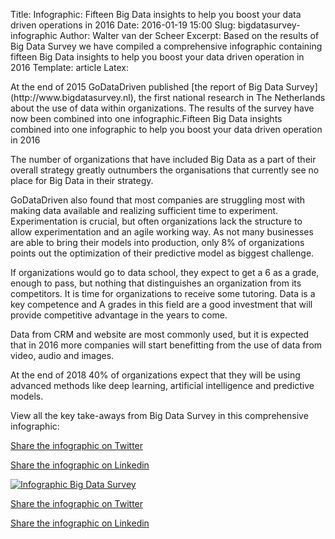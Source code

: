 Title: Infographic: Fifteen Big Data insights to help you boost your data driven operations in 2016
Date: 2016-01-19 15:00
Slug: bigdatasurvey-infographic
Author: Walter van der Scheer
Excerpt: Based on the results of Big Data Survey we have compiled a comprehensive infographic containing fifteen Big Data insights  to help you boost your data driven operation in 2016
Template: article
Latex:

<span class="lead">
At the end of 2015 GoDataDriven published [the report of Big Data Survey](http://www.bigdatasurvey.nl), the first national research in The Netherlands about the use of data within organizations. The results of the survey have now been combined into one infographic.Fifteen Big Data insights combined into one infographic to help you boost your data driven operation in 2016</span>

The number of organizations that have included Big Data as a part of their overall strategy greatly outnumbers the organisations that currently see no place for Big Data in their strategy.

GoDataDriven also found that most companies are struggling most with making data available and realizing sufficient time to experiment. Experimentation is crucial, but often organizations lack the structure to allow experimentation and an agile working way. As not many businesses are able to bring their models into production, only 8% of organizations points out the optimization of their predictive model as biggest challenge.

If organizations would go to data school, they expect to get a 6 as a grade, enough to pass, but nothing that distinguishes an organization from its competitors. It is time for organizations to receive some tutoring. Data is a key competence and A grades in this field are a good investment that will provide competitive advantage in the years to come.

Data from CRM and website are most commonly used, but it is expected that in 2016 more companies will start benefitting from the use of data from video, audio and images.

At the end of 2018 40% of organizations expect that they will be using advanced methods like deep learning, artificial intelligence and predictive models.

View all the key take-aways from Big Data Survey in this comprehensive infographic:

<a href="https://twitter.com/home?status=Fifteen%20insights%20from%20%23bigdata%20survey%20in%20one%20%23infographic%3A%20http%3A//blog.godatadriven.com/bigdatasurvey-infographic.html" target="_blank">Share the infographic on Twitter</a>

<a href="https://www.linkedin.com/shareArticle?mini=true&url=http%3A//blog.godatadriven.com/bigdatasurvey-infographic.html&title=Fifteen%20insights%20from%20Big%20Data%20Survey%20in%20one%20infographic&summary=Use%20these%20insights%20to%20help%20you%20boost%20your%20data%20driven%20operation%20in%202016.&source=GoDataDriven" target="_blank">Share the infographic on Linkedin</a>

[![Infographic Big Data Survey](http://www.godatadriven.com/static/images/bigdatasurvey/bigdatasurvey-infographic-web.png)](http://www.bigdatasurvey.nl)


<a href="https://twitter.com/home?status=Fifteen%20insights%20from%20%23bigdata%20survey%20in%20one%20%23infographic%3A%20http%3A//blog.godatadriven.com/bigdatasurvey-infographic.html" target="_blank">Share the infographic on Twitter</a>

<a href="https://www.linkedin.com/shareArticle?mini=true&url=http%3A//blog.godatadriven.com/bigdatasurvey-infographic.html&title=Fifteen%20insights%20from%20Big%20Data%20Survey%20in%20one%20infographic&summary=Use%20these%20insights%20to%20help%20you%20boost%20your%20data%20driven%20operation%20in%202016.&source=GoDataDriven" target="_blank">Share the infographic on Linkedin</a>
